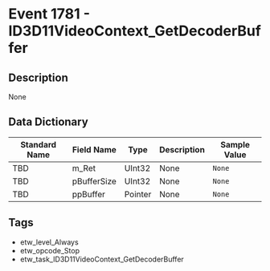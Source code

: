# Event 1781 - ID3D11VideoContext_GetDecoderBuffer

## Description
None

## Data Dictionary
|Standard Name|Field Name|Type|Description|Sample Value|
|---|---|---|---|---|
|TBD|m_Ret|UInt32|None|`None`|
|TBD|pBufferSize|UInt32|None|`None`|
|TBD|ppBuffer|Pointer|None|`None`|

## Tags
* etw_level_Always
* etw_opcode_Stop
* etw_task_ID3D11VideoContext_GetDecoderBuffer